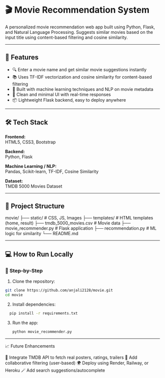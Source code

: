 # 🎬 Movie Recommendation System

A personalized movie recommendation web app built using Python, Flask, and Natural Language Processing. Suggests similar movies based on the input title using content-based filtering and cosine similarity.


---

## 🚀 Features

- 🔍 Enter a movie name and get similar movie suggestions instantly
- 📚 Uses TF-IDF vectorization and cosine similarity for content-based filtering
- 🧠 Built with machine learning techniques and NLP on movie metadata
- 🧼 Clean and minimal UI with real-time responses
- 📦 Lightweight Flask backend, easy to deploy anywhere

---

## 🛠️ Tech Stack

**Frontend:**  
HTML5, CSS3, Bootstrap

**Backend:**  
Python, Flask

**Machine Learning / NLP:**  
Pandas, Scikit-learn, TF-IDF, Cosine Similarity

**Dataset:**  
TMDB 5000 Movies Dataset

---

## 📁 Project Structure

movie/
├── static/                 # CSS, JS, Images
├── templates/              # HTML templates (home, result)
├── tmdb_5000_movies.csv    # Movie data
├── movie_recommender.py    # Flask application
├── recommendation.py       # ML logic for similarity
└── README.md

---

## 💻 How to Run Locally

### 🔧 Step-by-Step

1. Clone the repository:

```bash
git clone https://github.com/anjali2128/movie.git
cd movie
```
2. Install dependencies:
 ```bash
   pip install -r requirements.txt
```
   
3. Run the app:
   ```bash
   python movie_recommender.py

---
📈 Future Enhancements

🔗 Integrate TMDB API to fetch real posters, ratings, trailers
👥 Add collaborative filtering (user-based)
🌍 Deploy using Render, Railway, or Heroku
🪄 Add search suggestions/autocomplete
